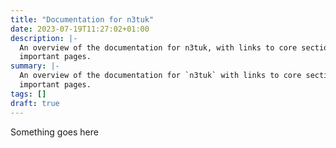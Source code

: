 ```yaml
---
title: "Documentation for n3tuk"
date: 2023-07-19T11:27:02+01:00
description: |-
  An overview of the documentation for n3tuk, with links to core sections and
  important pages.
summary: |-
  An overview of the documentation for `n3tuk` with links to core sections and
  important pages.
tags: []
draft: true
---
```

Something goes here
